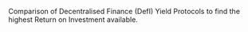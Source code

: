 Comparison of Decentralised Finance (DefI) Yield Protocols to find the highest Return on Investment available. 